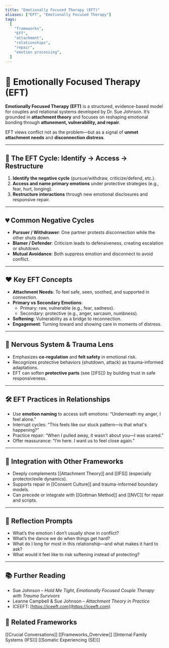 ```yaml
---
title: "Emotionally Focused Therapy (EFT)"
aliases: ["EFT", "Emotionally Focused Therapy"]
tags:
  [
    "frameworks",
    "EFT",
    "attachment",
    "relationships",
    "repair",
    "emotion processing",
  ]
---
```


<!-- @format -->

# 💞 Emotionally Focused Therapy (EFT)

**Emotionally Focused Therapy (EFT)** is a structured, evidence-based model for couples and relational systems developed by Dr. Sue Johnson. It’s grounded in **attachment theory** and focuses on reshaping emotional bonding through **attunement, vulnerability, and repair**.

EFT views conflict not as the problem—but as a signal of **unmet attachment needs** and **disconnection distress**.

---

## 🔁 The EFT Cycle: Identify → Access → Restructure

1. **Identify the negative cycle** (pursue/withdraw, criticize/defend, etc.).
2. **Access and name primary emotions** under protective strategies (e.g., fear, hurt, longing).
3. **Restructure interactions** through new emotional disclosures and responsive repair.

---

## 💔 Common Negative Cycles

- **Pursuer / Withdrawer**: One partner protests disconnection while the other shuts down.
- **Blamer / Defender**: Criticism leads to defensiveness, creating escalation or shutdown.
- **Mutual Avoidance**: Both suppress emotion and disconnect to avoid conflict.

---

## ❤️ Key EFT Concepts

- **Attachment Needs**: To feel safe, seen, soothed, and supported in connection.
- **Primary vs Secondary Emotions**:
  - Primary: raw, vulnerable (e.g., fear, sadness).
  - Secondary: protective (e.g., anger, sarcasm, numbness).
- **Softening**: Vulnerability as a bridge to reconnection.
- **Engagement**: Turning toward and showing care in moments of distress.

---

## 🧠 Nervous System & Trauma Lens

- Emphasizes **co-regulation** and **felt safety** in emotional risk.
- Recognizes protective behaviors (shutdown, attack) as trauma-informed adaptations.
- EFT can soften **protective parts** (see [[IFS]]) by building trust in safe responsiveness.

---

## 🛠 EFT Practices in Relationships

- Use **emotion naming** to access soft emotions: “Underneath my anger, I feel alone.”
- Interrupt cycles: “This feels like our stuck pattern—is that what's happening?”
- Practice repair: “When I pulled away, it wasn’t about you—I was scared.”
- Offer reassurance: “I’m here. I want us to feel close again.”

---

## 🔄 Integration with Other Frameworks

- Deeply complements [[Attachment Theory]] and [[IFS]] (especially protector/exile dynamics).
- Supports repair in [[Consent Culture]] and trauma-informed boundary models.
- Can precede or integrate with [[Gottman Method]] and [[NVC]] for repair and scripts.

---

## 💬 Reflection Prompts

- What’s the emotion I don’t usually show in conflict?
- What’s the dance we do when things get hard?
- What do I long for most in this relationship—and what makes it hard to ask?
- What would it feel like to risk softening instead of protecting?

---

## 📚 Further Reading

- Sue Johnson – _Hold Me Tight_, _Emotionally Focused Couple Therapy with Trauma Survivors_
- Leanne Campbell & Sue Johnson – _Attachment Theory in Practice_
- ICEEFT: [https://iceeft.com](https://iceeft.com)

## 🔗 Related Frameworks

[[Crucial Conversations]]
[[Frameworks_Overview]]
[[Internal Family Systems (IFS)]]
[[Somatic Experiencing (SE)]]
